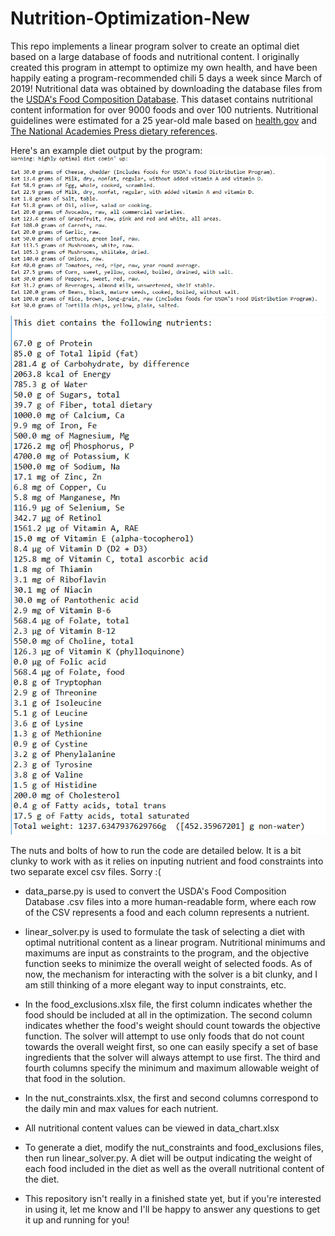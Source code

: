 # Nutrition-Optimization-New
This repo implements a linear program solver to create an optimal diet based on a large database of foods and nutritional content. I originally created this program in attempt to optimize my own health, and have been happily eating a program-recommended chili 5 days a week since March of 2019! Nutritional data was obtained by downloading the database files from the [USDA's Food Composition Database](https://fdc.nal.usda.gov/download-datasets.html). This dataset contains nutritional content information for over 9000 foods and over 100 nutrients. Nutritional guidelines were estimated for a 25 year-old male based on [health.gov](https://health.gov/dietaryguidelines/2015/guidelines/appendix-7/) and [The National Academies Press dietary references](https://www.nap.edu/read/11537/chapter/33).  

Here's an example diet output by the program:
![ex_foods](ex_foods.PNG)
![ex_nutrients](ex_nutrients.PNG)


The nuts and bolts of how to run the code are detailed below. It is a bit clunky to work with as it relies on inputing nutrient and food constraints into two separate excel csv files. Sorry :(

- data_parse.py is used to convert the USDA's Food Composition Database .csv files into a more human-readable form, where each row of the CSV represents a food and each column represents a nutrient.

- linear_solver.py is used to formulate the task of selecting a diet with optimal nutritional content as a linear program. Nutritional minimums and maximums are input as constraints to the program, and the objective function seeks to minimize the overall weight of selected foods. As of now, the mechanism for interacting with the solver is a bit clunky, and I am still thinking of a more elegant way to input constraints, etc. 

- In the food_exclusions.xlsx file, the first column indicates whether the food should be included at all in the optimization. The second column indicates whether the food's weight should count towards the objective function. The solver will attempt to use only foods that do not count towards the overall weight first, so one can easily specify a set of base ingredients that the solver will always attempt to use first. The third and fourth columns specify the minimum and maximum allowable weight of that food in the solution.

- In the nut_constraints.xlsx, the first and second columns correspond to the daily min and max values for each nutrient.

- All nutritional content values can be viewed in data_chart.xlsx

- To generate a diet, modify the nut_constraints and food_exclusions files, then run linear_solver.py. A diet will be output indicating the weight of each food included in the diet as well as the overall nutritional content of the diet.

- This repository isn't really in a finished state yet, but if you're interested in using it, let me know and I'll be happy to answer any questions to get it up and running for you!

